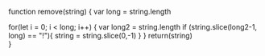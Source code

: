 
function remove(string) { 
var long = string.length

for(let i = 0; i < long; i++) {
  var long2 = string.length
  if (string.slice(long2-1, long) == "!"){
  string = string.slice(0,-1)
  }
}
  return(string)  
}
